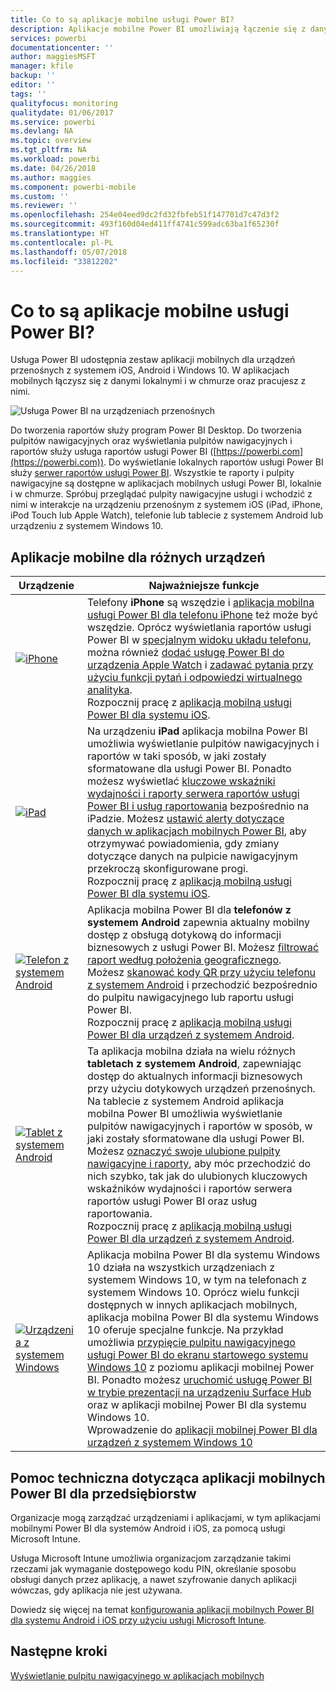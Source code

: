```yaml
---
title: Co to są aplikacje mobilne usługi Power BI?
description: Aplikacje mobilne Power BI umożliwiają łączenie się z danymi przechowywanymi lokalnie lub w chmurze. Wyświetlaj pulpity nawigacyjne i raporty usługi Power BI na urządzeniu mobilnym.
services: powerbi
documentationcenter: ''
author: maggiesMSFT
manager: kfile
backup: ''
editor: ''
tags: ''
qualityfocus: monitoring
qualitydate: 01/06/2017
ms.service: powerbi
ms.devlang: NA
ms.topic: overview
ms.tgt_pltfrm: NA
ms.workload: powerbi
ms.date: 04/26/2018
ms.author: maggies
ms.component: powerbi-mobile
ms.custom: ''
ms.reviewer: ''
ms.openlocfilehash: 254e04eed9dc2fd32fbfeb51f147701d7c47d3f2
ms.sourcegitcommit: 493f160d04ed411ff4741c599adc63ba1f65230f
ms.translationtype: HT
ms.contentlocale: pl-PL
ms.lasthandoff: 05/07/2018
ms.locfileid: "33812202"
---
```

# <a name="what-are-the-power-bi-mobile-apps"></a>Co to są aplikacje mobilne usługi Power BI?
Usługa Power BI udostępnia zestaw aplikacji mobilnych dla urządzeń przenośnych z systemem iOS, Android i Windows 10. W aplikacjach mobilnych łączysz się z danymi lokalnymi i w chmurze oraz pracujesz z nimi. 

![Usługa Power BI na urządzeniach przenośnych](media/mobile-apps-for-mobile-devices/power-bi-mobile-apps-all-up.png)

Do tworzenia raportów służy program Power BI Desktop. Do tworzenia pulpitów nawigacyjnych oraz wyświetlania pulpitów nawigacyjnych i raportów służy usługa raportów usługi Power BI ([https://powerbi.com](https://powerbi.com)). Do wyświetlanie lokalnych raportów usługi Power BI służy [serwer raportów usługi Power BI](report-server/get-started.md). Wszystkie te raporty i pulpity nawigacyjne są dostępne w aplikacjach mobilnych usługi Power BI, lokalnie i w chmurze. Spróbuj przeglądać pulpity nawigacyjne usługi i wchodzić z nimi w interakcje na urządzeniu przenośnym z systemem iOS (iPad, iPhone, iPod Touch lub Apple Watch), telefonie lub tablecie z systemem Android lub urządzeniu z systemem Windows 10.

## <a name="mobile-apps-for-different-devices"></a>Aplikacje mobilne dla różnych urządzeń

| **Urządzenie** | **Najważniejsze funkcje** |
| --- | --- |
| [![iPhone](media/mobile-apps-for-mobile-devices/iphone-logo-50-px.png)](mobile-iphone-app-get-started.md) |Telefony **iPhone** są wszędzie i [aplikacja mobilna usługi Power BI dla telefonu iPhone](mobile-iphone-app-get-started.md) też może być wszędzie. Oprócz wyświetlania raportów usługi Power BI w [specjalnym widoku układu telefonu](mobile-apps-view-phone-report.md), można również [dodać usługę Power BI do urządzenia Apple Watch](mobile-apple-watch.md) i [zadawać pytania przy użyciu funkcji pytań i odpowiedzi wirtualnego analityka](mobile-apps-ios-qna.md). <br/>Rozpocznij pracę z [aplikacją mobilną usługi Power BI dla systemu iOS](mobile-iphone-app-get-started.md). |
| [![iPad](media/mobile-apps-for-mobile-devices/ipad-logo-50-px.png)](mobile-iphone-app-get-started.md) |Na urządzeniu **iPad** aplikacja mobilna Power BI umożliwia wyświetlanie pulpitów nawigacyjnych i raportów w taki sposób, w jaki zostały sformatowane dla usługi Power BI. Ponadto możesz wyświetlać [kluczowe wskaźniki wydajności i raporty serwera raportów usługi Power BI i usług raportowania](mobile-app-ssrs-kpis-mobile-on-premises-reports.md) bezpośrednio na iPadzie. Możesz [ustawić alerty dotyczące danych w aplikacjach mobilnych Power BI](mobile-set-data-alerts-in-the-mobile-apps.md), aby otrzymywać powiadomienia, gdy zmiany dotyczące danych na pulpicie nawigacyjnym przekroczą skonfigurowane progi. <br/>Rozpocznij pracę z [aplikacją mobilną usługi Power BI dla systemu iOS](mobile-iphone-app-get-started.md). |
| [![Telefon z systemem Android](media/mobile-apps-for-mobile-devices/android-phone-logo-50-px.png)](mobile-android-app-get-started.md) |Aplikacja mobilna Power BI dla **telefonów z systemem Android** zapewnia aktualny mobilny dostęp z obsługą dotykową do informacji biznesowych z usługi Power BI. Możesz [filtrować raport według położenia geograficznego](mobile-apps-geographic-filtering.md). Możesz [skanować kody QR przy użyciu telefonu z systemem Android](mobile-apps-qr-code.md) i przechodzić bezpośrednio do pulpitu nawigacyjnego lub raportu usługi Power BI. <br/>Rozpocznij pracę z [aplikacją mobilną usługi Power BI dla urządzeń z systemem Android](mobile-android-app-get-started.md). |
| [![Tablet z systemem Android](media/mobile-apps-for-mobile-devices/android-tablet-logo-50-px.png)](mobile-android-app-get-started.md) |Ta aplikacja mobilna działa na wielu różnych **tabletach z systemem Android**, zapewniając dostęp do aktualnych informacji biznesowych przy użyciu dotykowych urządzeń przenośnych. Na tablecie z systemem Android aplikacja mobilna Power BI umożliwia wyświetlanie pulpitów nawigacyjnych i raportów w sposób, w jaki zostały sformatowane dla usługi Power BI. Możesz [oznaczyć swoje ulubione pulpity nawigacyjne i raporty](mobile-apps-favorites.md), aby móc przechodzić do nich szybko, tak jak do ulubionych kluczowych wskaźników wydajności i raportów serwera raportów usługi Power BI oraz usług raportowania. <br/>Rozpocznij pracę z [aplikacją mobilną usługi Power BI dla urządzeń z systemem Android](mobile-android-app-get-started.md). |
| [![Urządzenia z systemem Windows](media/mobile-apps-for-mobile-devices/win-10-logo-50-px.png)](desktop-getting-started.md) |Aplikacja mobilna Power BI dla systemu Windows 10 działa na wszystkich urządzeniach z systemem Windows 10, w tym na telefonach z systemem Windows 10. Oprócz wielu funkcji dostępnych w innych aplikacjach mobilnych, aplikacja mobilna Power BI dla systemu Windows 10 oferuje specjalne funkcje. Na przykład umożliwia [przypięcie pulpitu nawigacyjnego usługi Power BI do ekranu startowego systemu Windows 10](mobile-pin-dashboard-start-screen-windows-10-phone-app.md) z poziomu aplikacji mobilnej Power BI. Ponadto możesz [uruchomić usługę Power BI w trybie prezentacji na urządzeniu Surface Hub](mobile-windows-10-app-presentation-mode.md) oraz w aplikacji mobilnej Power BI dla systemu Windows 10. <br/>Wprowadzenie do [aplikacji mobilnej Power BI dla urządzeń z systemem Windows 10](mobile-windows-10-phone-app-get-started.md) |

## <a name="enterprise-support-for-the-power-bi-mobile-apps"></a>Pomoc techniczna dotycząca aplikacji mobilnych Power BI dla przedsiębiorstw
Organizacje mogą zarządzać urządzeniami i aplikacjami, w tym aplikacjami mobilnymi Power BI dla systemów Android i iOS, za pomocą usługi Microsoft Intune.

Usługa Microsoft Intune umożliwia organizacjom zarządzanie takimi rzeczami jak wymaganie dostępowego kodu PIN, określanie sposobu obsługi danych przez aplikację, a nawet szyfrowanie danych aplikacji wówczas, gdy aplikacja nie jest używana.

Dowiedz się więcej na temat [konfigurowania aplikacji mobilnych Power BI dla systemu Android i iOS przy użyciu usługi Microsoft Intune](service-admin-mobile-intune.md). 

## <a name="next-steps"></a>Następne kroki
[Wyświetlanie pulpitu nawigacyjnego w aplikacjach mobilnych](mobile-apps-find-content-mobile-devices.md)


